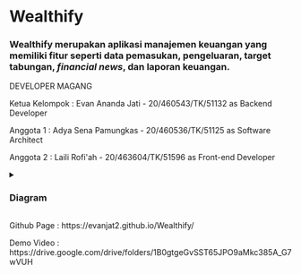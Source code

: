 # Wealthify

<p><h3>Wealthify merupakan aplikasi manajemen keuangan yang memiliki fitur seperti data pemasukan, pengeluaran, target tabungan, <i>financial news</i>, dan laporan keuangan.</h3></p>

<p>DEVELOPER MAGANG</p>
<p>Ketua Kelompok : Evan Ananda Jati - 20/460543/TK/51132 as Backend Developer </p>
<p>Anggota 1 : Adya Sena Pamungkas - 20/460536/TK/51125 as Software Architect</p>
<p>Anggota 2 : Laili Rofi'ah - 20/463604/TK/51596 as Front-end Developer </p>

<details>
  <summary><h3>Diagram</h3></summary>
<summary><h3>Class Diagram</h3></summary>
<img src="docs/assets/img/classdiagram.png" class="img-responsive" alt="">

<summary><h3>Use Case Diagram</h3></summary>
<img src="docs/assets/img/usecase.png" class="img-responsive" alt="">

<summary><h3>Activity Diagram</h3></summary>
<img src="docs/assets/img/activity1.png" class="img-responsive" alt="">
<img src="docs/assets/img/activity2.png" class="img-responsive" alt="">

<summary><h3>Entity Relation Diagram</h3></summary>
<img src="docs/assets/img/erd.png" class="img-responsive" alt="">
</details>
<p>Github Page : https://evanjat2.github.io/Wealthify/ </p>
<p>Demo Video : https://drive.google.com/drive/folders/1B0gtgeGvSST65JPO9aMkc385A_G7wVUH </p>

